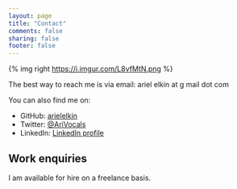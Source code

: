 ```yaml
---
layout: page
title: "Contact"
comments: false
sharing: false
footer: false
---
```

{% img right https://i.imgur.com/L8vfMtN.png %}

The best way to reach me is via email:
ariel elkin at g mail dot com

You can also find me on:

 * GitHub: [arielelkin](https://github.com/arielelkin)
 * Twitter: [@AriVocals](https://twitter.com/AriVocals)
 * LinkedIn: [LinkedIn profile](https://www.linkedin.com/in/arielelkin)

## Work enquiries
I am available for hire on a freelance basis.
